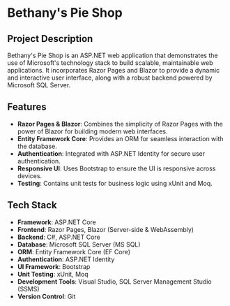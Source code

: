 # Bethany's Pie Shop

## Project Description

Bethany's Pie Shop is an ASP.NET web application that demonstrates the use of Microsoft's technology stack to build scalable, maintainable web applications. It incorporates Razor Pages and Blazor to provide a dynamic and interactive user interface, along with a robust backend powered by Microsoft SQL Server.

## Features

- **Razor Pages & Blazor**: Combines the simplicity of Razor Pages with the power of Blazor for building modern web interfaces.
- **Entity Framework Core**: Provides an ORM for seamless interaction with the database.
- **Authentication**: Integrated with ASP.NET Identity for secure user authentication.
- **Responsive UI**: Uses Bootstrap to ensure the UI is responsive across devices.
- **Testing**: Contains unit tests for business logic using xUnit and Moq.

## Tech Stack

- **Framework**: ASP.NET Core
- **Frontend**: Razor Pages, Blazor (Server-side & WebAssembly)
- **Backend**: C#, ASP.NET Core
- **Database**: Microsoft SQL Server (MS SQL)
- **ORM**: Entity Framework Core (EF Core)
- **Authentication**: ASP.NET Identity
- **UI Framework**: Bootstrap
- **Unit Testing**: xUnit, Moq
- **Development Tools**: Visual Studio, SQL Server Management Studio (SSMS)
- **Version Control**: Git

